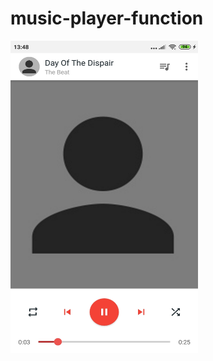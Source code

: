 # music-player-function





<img src="./imagesRedMe/Screenshot_2020-03-31-13-48-32-958_com.app.musicplayer[1].jpg" width="300" height="500"/>
